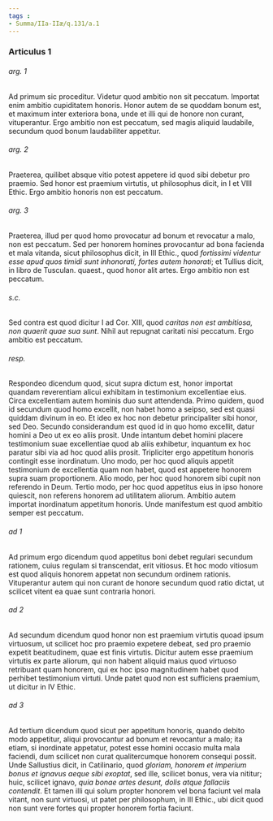 ```yaml
---
tags : 
- Summa/IIa-IIæ/q.131/a.1
---
```


### Articulus 1

###### arg. 1
Ad primum sic proceditur. Videtur quod ambitio non sit peccatum. Importat enim ambitio cupiditatem honoris. Honor autem de se quoddam bonum est, et maximum inter exteriora bona, unde et illi qui de honore non curant, vituperantur. Ergo ambitio non est peccatum, sed magis aliquid laudabile, secundum quod bonum laudabiliter appetitur.

###### arg. 2
Praeterea, quilibet absque vitio potest appetere id quod sibi debetur pro praemio. Sed honor est praemium virtutis, ut philosophus dicit, in I et VIII Ethic. Ergo ambitio honoris non est peccatum.

###### arg. 3
Praeterea, illud per quod homo provocatur ad bonum et revocatur a malo, non est peccatum. Sed per honorem homines provocantur ad bona facienda et mala vitanda, sicut philosophus dicit, in III Ethic., quod *fortissimi videntur esse apud quos timidi sunt inhonorati, fortes autem honorati*; et Tullius dicit, in libro de Tusculan. quaest., quod honor alit artes. Ergo ambitio non est peccatum.

###### s.c.
Sed contra est quod dicitur I ad Cor. XIII, quod *caritas non est ambitiosa, non quaerit quae sua sunt*. Nihil aut repugnat caritati nisi peccatum. Ergo ambitio est peccatum.

###### resp.
Respondeo dicendum quod, sicut supra dictum est, honor importat quandam reverentiam alicui exhibitam in testimonium excellentiae eius. Circa excellentiam autem hominis duo sunt attendenda. Primo quidem, quod id secundum quod homo excellit, non habet homo a seipso, sed est quasi quiddam divinum in eo. Et ideo ex hoc non debetur principaliter sibi honor, sed Deo. Secundo considerandum est quod id in quo homo excellit, datur homini a Deo ut ex eo aliis prosit. Unde intantum debet homini placere testimonium suae excellentiae quod ab aliis exhibetur, inquantum ex hoc paratur sibi via ad hoc quod aliis prosit. Tripliciter ergo appetitum honoris contingit esse inordinatum. Uno modo, per hoc quod aliquis appetit testimonium de excellentia quam non habet, quod est appetere honorem supra suam proportionem. Alio modo, per hoc quod honorem sibi cupit non referendo in Deum. Tertio modo, per hoc quod appetitus eius in ipso honore quiescit, non referens honorem ad utilitatem aliorum. Ambitio autem importat inordinatum appetitum honoris. Unde manifestum est quod ambitio semper est peccatum.

###### ad 1
Ad primum ergo dicendum quod appetitus boni debet regulari secundum rationem, cuius regulam si transcendat, erit vitiosus. Et hoc modo vitiosum est quod aliquis honorem appetat non secundum ordinem rationis. Vituperantur autem qui non curant de honore secundum quod ratio dictat, ut scilicet vitent ea quae sunt contraria honori.

###### ad 2
Ad secundum dicendum quod honor non est praemium virtutis quoad ipsum virtuosum, ut scilicet hoc pro praemio expetere debeat, sed pro praemio expetit beatitudinem, quae est finis virtutis. Dicitur autem esse praemium virtutis ex parte aliorum, qui non habent aliquid maius quod virtuoso retribuant quam honorem, qui ex hoc ipso magnitudinem habet quod perhibet testimonium virtuti. Unde patet quod non est sufficiens praemium, ut dicitur in IV Ethic.

###### ad 3
Ad tertium dicendum quod sicut per appetitum honoris, quando debito modo appetitur, aliqui provocantur ad bonum et revocantur a malo; ita etiam, si inordinate appetatur, potest esse homini occasio multa mala faciendi, dum scilicet non curat qualitercumque honorem consequi possit. Unde Sallustius dicit, in Catilinario, quod *gloriam, honorem et imperium bonus et ignavus aeque sibi exoptat*, sed ille, scilicet bonus, vera via nititur; huic, scilicet ignavo, *quia bonae artes desunt, dolis atque fallaciis contendit*. Et tamen illi qui solum propter honorem vel bona faciunt vel mala vitant, non sunt virtuosi, ut patet per philosophum, in III Ethic., ubi dicit quod non sunt vere fortes qui propter honorem fortia faciunt.

